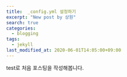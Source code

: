 ```yaml
---
title:  _config.yml 설정하기
excerpt: "New post by 상원"
search: true
categories: 
  - blogging
tags: 
  - jekyll
last_modified_at: 2020-06-01T14:05:00+09:00
---
```


test로 처음 포스팅을 작성해봅니다.
